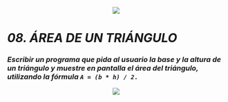 <p align="center">
  <img src="https://github.com/emilianod98/PythonChallenges-LowLevel/blob/main/src/Learn-python.png">
</p>


# ***08. ÁREA DE UN TRIÁNGULO***

### *Escribir un programa que pida al usuario la base y la altura de un triángulo y muestre en pantalla el área del triángulo, utilizando la fórmula `A = (b * h) / 2.`*

<p align="center">
  <img src="https://github.com/emilianod98/PythonChallenges-LowLevel/blob/main/src/coding.png">
</p>